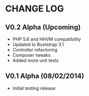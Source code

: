 CHANGE LOG
==========


## V0.2 Alpha (Upcoming)

* PHP 5.6 and HHVM compatibility
* Updated to Bootstrap 3.1
* Controller refactoring
* Composer tweaks
* Added more unit tests


## V0.1 Alpha (08/02/2014)

* Initial testing release
